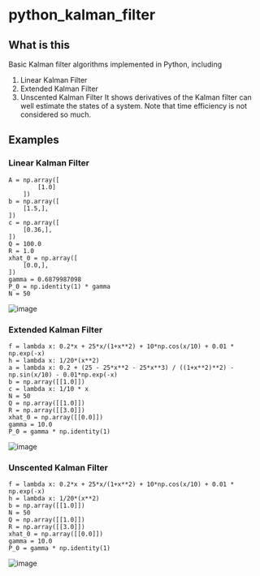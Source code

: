 # python_kalman_filter
## What is this
Basic Kalman filter algorithms implemented in Python, including 
1) Linear Kalman Filter
2) Extended Kalman Filter
3) Unscented Kalman Filter
It shows derivatives of the Kalman filter can well estimate the states of a system.
Note that time efficiency is not considered so much.


## Examples

### Linear Kalman Filter
```
A = np.array([
        [1.0]
    ])
b = np.array([
    [1.5,],
])
c = np.array([
    [0.36,],
])
Q = 100.0
R = 1.0
xhat_0 = np.array([
    [0.0,],
])
gamma = 0.6879987098
P_0 = np.identity(1) * gamma
N = 50
```
![image](https://user-images.githubusercontent.com/63549742/122604180-8048ac80-d0b0-11eb-9d7a-13300cf7c4e9.png)

### Extended Kalman Filter
```
f = lambda x: 0.2*x + 25*x/(1+x**2) + 10*np.cos(x/10) + 0.01 * np.exp(-x)
h = lambda x: 1/20*(x**2)
a = lambda x: 0.2 + (25 - 25*x**2 - 25*x**3) / ((1+x**2)**2) - np.sin(x/10) - 0.01*np.exp(-x)
b = np.array([[1.0]])
c = lambda x: 1/10 * x
N = 50
Q = np.array([[1.0]])
R = np.array([[3.0]])
xhat_0 = np.array([[0.0]])
gamma = 10.0
P_0 = gamma * np.identity(1)
```
![image](https://user-images.githubusercontent.com/63549742/122604196-85a5f700-d0b0-11eb-9c08-2bcfdad0c7c0.png)

### Unscented Kalman Filter
```
f = lambda x: 0.2*x + 25*x/(1+x**2) + 10*np.cos(x/10) + 0.01 * np.exp(-x)
h = lambda x: 1/20*(x**2)
b = np.array([[1.0]])
N = 50
Q = np.array([[1.0]])
R = np.array([[3.0]])
xhat_0 = np.array([[0.0]])
gamma = 10.0
P_0 = gamma * np.identity(1)
```
![image](https://user-images.githubusercontent.com/63549742/122604201-89397e00-d0b0-11eb-9199-a385212bace3.png)

